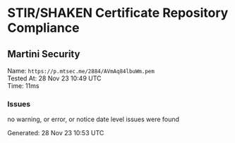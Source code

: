 # STIR/SHAKEN Certificate Repository Compliance

## Martini Security

Name: `https://p.mtsec.me/2884/AVmAq84lbuWm.pem`\
Tested At: 28 Nov 23 10:49 UTC\
Time: 11ms

### Issues

no warning, or error, or notice date level issues were found

Generated: 28 Nov 23 10:53 UTC